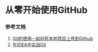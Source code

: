# 从零开始使用GitHub
### 参考文档
1. [Git的使用--如何将本地项目上传到Github](http://blog.csdn.net/zamamiro/article/details/70172900)
2. [在IDEA中实战Git](http://blog.csdn.net/autfish/article/details/52513465)
